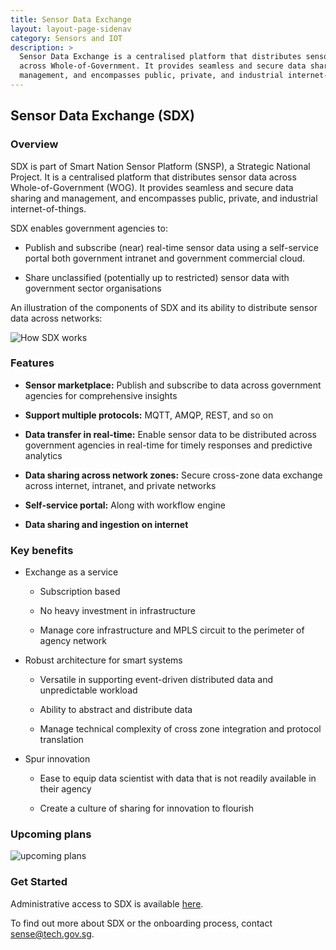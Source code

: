 ```yaml
---
title: Sensor Data Exchange
layout: layout-page-sidenav
category: Sensors and IOT
description: >
  Sensor Data Exchange is a centralised platform that distributes sensor data 
  across Whole-of-Government. It provides seamless and secure data sharing and 
  management, and encompasses public, private, and industrial internet-of-things.
---
```


## Sensor Data Exchange (SDX)

### Overview

SDX is part of Smart Nation Sensor Platform (SNSP), a Strategic National Project. It is a centralised platform that distributes sensor data across Whole-of-Government (WOG). It provides seamless and secure data sharing and management, and encompasses public, private, and industrial internet-of-things.

SDX enables government agencies to:

- Publish and subscribe (near) real-time sensor data using a self-service portal both government intranet and government commercial cloud.

- Share unclassified (potentially up to restricted) sensor data with government sector organisations

An illustration of the components of SDX and its ability to distribute sensor data across networks:

![How SDX works](how-sdx-works.png)

### Features

- **Sensor marketplace:** Publish and subscribe to data across government agencies for comprehensive insights

- **Support multiple protocols:** MQTT, AMQP, REST, and so on

- **Data transfer in real-time:** Enable sensor data to be distributed across government agencies in real-time for timely responses and predictive analytics

- **Data sharing across network zones:** Secure cross-zone data exchange across internet, intranet, and private networks

- **Self-service portal:** Along with workflow engine

- **Data sharing and ingestion on internet**

### Key benefits

- Exchange as a service

  - Subscription based

  - No heavy investment in infrastructure

  - Manage core infrastructure and MPLS circuit to the perimeter of agency network

- Robust architecture for smart systems

  - Versatile in supporting event-driven distributed data and unpredictable workload

  - Ability to abstract and distribute data

  - Manage technical complexity of cross zone integration and protocol translation

* Spur innovation

  - Ease to equip data scientist with data that is not readily available in their agency

  - Create a culture of sharing for innovation to flourish

### Upcoming plans

![upcoming plans](sdx-roadmap.png)

### Get Started

Administrative access to SDX is available [here](https://sdx.sensors.gov.sg/sdx/home).

To find out more about SDX or the onboarding process, contact [sense@tech.gov.sg](mailto:sense@tech.gov.sg).
